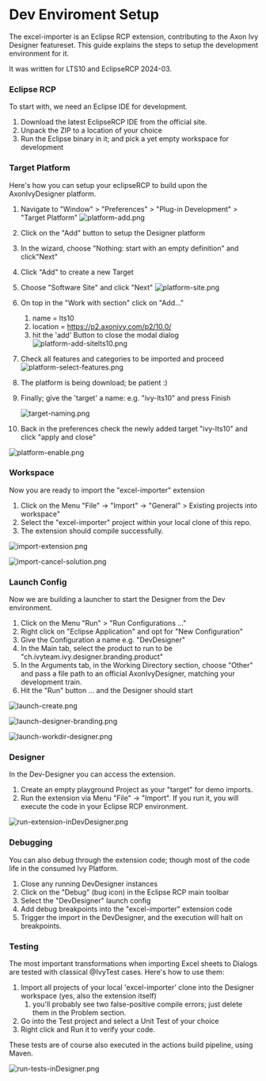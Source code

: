 # Dev Enviroment Setup

The excel-importer is an Eclipse RCP extension, contributing to the Axon Ivy Designer featureset. This guide explains the steps to setup the development environment for it.

It was written for LTS10 and EclipseRCP 2024-03.

### Eclipse RCP

To start with, we need an Eclipse IDE for development.

1. Download the latest EclipseRCP IDE from the official site. 
2. Unpack the ZIP to a location of your choice
3. Run the Eclipse binary in it; and pick a yet empty workspace for development

### Target Platform

Here's how you can setup your eclipseRCP to build upon the AxonIvyDesigner platform.

1. Navigate to "Window" > "Preferences" > "Plug-in Development" > "Target Platform"  ![platform-add.png](platform-add.png)

2. Click on the "Add" button to setup the Designer platform

3. In the wizard, choose "Nothing: start with an empty definition" and click"Next"

4. Click "Add" to create a new Target

5. Choose "Software Site" and click "Next"
   ![platform-site.png](platform-site.png)

6. On top in the "Work with section" click on "Add..."
   
   1. name = lts10
   2. location = https://p2.axonivy.com/p2/10.0/
   3. hit the 'add' Button to close the modal dialog
      ![platform-add-sitelts10.png](platform-add-sitelts10.png)

7. Check all features and categories to be imported and proceed
   ![platform-select-features.png](platform-select-features.png)

8. The platform is being download; be patient :)

9. Finally; give the 'target' a name: e.g. "ivy-lts10" and press Finish
   
   ![target-naming.png](target-naming.png)

10. Back in the preferences check the newly added target "ivy-lts10" and click "apply and close"

![platform-enable.png](platform-enable.png)

### Workspace

Now you are ready to import the "excel-importer" extension

1. Click on the Menu "File" -> "Import" -> "General" > Existing projects into workspace"
2. Select the "excel-importer" project within your local clone of this repo.
3. The extension should compile successfully.

![import-extension.png](import-extension.png)

![import-cancel-solution.png](import-cancel-solution.png)

### Launch Config

Now we are building a launcher to start the Designer from the Dev environment.

1. Click on the Menu "Run" > "Run Configurations ..."
2. Right click on "Eclipse Application" and opt for "New Configuration"
3. Give the Configuration a name e.g. "DevDesigner"
4. In the Main tab, select the product to run to be "ch.ivyteam.ivy.designer.branding.product" 
5. In the Arguments tab, in the Working Directory section, choose "Other" and pass a file path to an official AxonIvyDesigner, matching your development train.
6. Hit the "Run" button ... and the Designer should start

![launch-create.png](launch-create.png)

![launch-designer-branding.png](launch-designer-branding.png)

![launch-workdir-designer.png](launch-workdir-designer.png)

### Designer

In the Dev-Designer you can access the extension.

1. Create an empty playground Project as your "target" for demo imports.
2. Run the extension via Menu "File" -> "Import". If you run it, you will execute the code in your Eclipse RCP environment.

![run-extension-inDevDesigner.png](run-extension-inDevDesigner.png)

 

### Debugging

You can also debug through the extension code; though most of the code life in the consumed Ivy Platform.

1. Close any running DevDesigner instances
2. Click on the "Debug" (bug icon) in the Eclipse RCP main toolbar
3. Select the "DevDesigner" launch config
4. Add debug breakpoints into the "excel-importer" extension code
5. Trigger the import in the DevDesigner, and the execution will halt on breakpoints.

### Testing

The most important transformations when importing Excel sheets to Dialogs are tested with classical @IvyTest cases. Here's how to use them:

1. Import all projects of your local 'excel-importer' clone into the Designer workspace (yes, also the extension itself)
   1. you'll probably see two false-positive compile errors; just delete them in the Problem section.
2. Go into the Test project and select a Unit Test of your choice
3. Right click and Run it to verify your code.

These tests are of course also executed in the actions build pipeline, using Maven.

![run-tests-inDesigner.png](run-tests-inDesigner.png)
